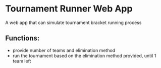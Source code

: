# Tournament Runner Web App
A web app that can simulate tournament bracket running process

## Functions:
- provide number of teams and elimination method
- run the tournament based on the elimination method provided, until 1 team left
